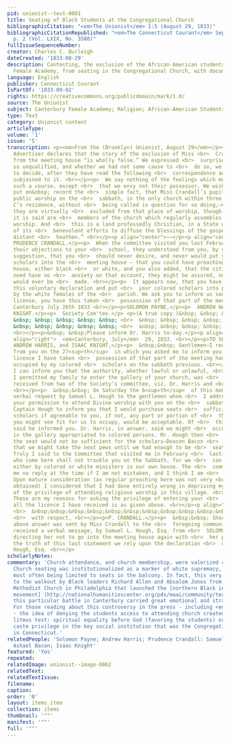 ```yaml
---
pid: unionist--text-0001
title: Seating of Black Students at the Congregational Church
bibliographicCitation: "<em>The Unionist</em> 1:5 (August 29, 1833)"
bibliographicCitationRepublished: "<em>The Connecticut Courant</em> September 2, 1833,
  p. 2 (Vol. LXIX, No. 3580)"
fullIssueSequenceNumber: 
creator: Charles C. Burleigh
dateCreated: '1833-08-29'
description: Contesting, the exclusion of the African-American students of the Canterbury
  Female Academy, from seating in the Congregational Church, with documents
language: English
publisher: Connecticut Courant
IsPartOf: '1833-09-02'
rights: https://creativecommons.org/publicdomain/mark/1.0/
source: The Unionist
subject: Canterbury Female Academy; Religion; African-American Students
type: Text
category: Unionist content
articleType: 
volume: '1'
issue: '5'
transcription: <p><em>From the (Brooklyn) Unionist, August 29</em></p><p>  The last
  Advertiser declares that the story of the exclusion of Miss <br>  Crandall’s scholars
  from the meeting house “is wholly false.” We expressed <br>  surprise at a declaration
  so unqualified, and whether we had not some cause to <br>  do so, we leave our readers
  to decide, after they have read the following <br>  correspondence and the statement
  subjoined to it. <br></p><p>  We say nothing of the feelings which must have dictated
  such a course, except <br>  that we envy not their possessor. We wish merely to
  put on&nbsp; record the <br>  simple fact, that Miss Crandall’s pupils cannot attend
  public worship on the <br>  sabbath, in the only church within three miles of Miss
  C’s residence, without <br>  being called in question for so doing,—nay more—that
  they are virtually <br>  excluded from that place of worship, though some of them
  it is said are <br>  members of the church which regularly assembles there for public
  worship. And <br>  this is a land professedly Christian, in a State which boasts
  of its <br>  benevolent efforts to diffuse the blessings of the gospel among the
  distant <br>  heathen.” <br></p><p align="center">——</p><p align="center">To Miss
  PRUDENCE CRANDALL.</p><p>  When the committee visited you last February, stating
  their objections to your <br>  school, they understood from you, by your voluntary
  suggestion, that you <br>  should never desire, and never would put your coloured
  scholars into the <br>  meeting house — that you could have preaching at your own
  house, either black <br>  or white, and you also added, that the citizens of Canterbury
  need have no <br>  anxiety on that account, they might be assured, no such request
  would ever be <br>  made. <br></p><p>  It appears now, that you have departed from
  this voluntary declaration and put <br>  your colored scholars into pews ever occupied
  by the white females of the <br>  parish. We ask you to inform us soon, by whose
  license, you have thus taken <br>  possession of that part of the meeting house.&nbsp;
  Canterbury July 26th 1833 <br></p><p>SOLOMON PAYNE,</p><p>  ANDREW HARRIS,</p><p>ISAAC
  KNIGHT.</p><p>  Society Com'tee.</p> <p>(A true copy.)&nbsp; &nbsp; &nbsp; &nbsp;
  &nbsp; &nbsp; &nbsp; &nbsp; &nbsp; <br>  &nbsp; &nbsp; &nbsp; &nbsp; &nbsp; &nbsp;
  &nbsp; &nbsp; &nbsp; &nbsp; &nbsp; <br>  &nbsp; &nbsp; &nbsp; &nbsp; July 20, 1833.
  <br></p><p>&nbsp; &nbsp;Please inform Dr. Harris to-day.</p><p align="center">——</p><p
  align="right">  <em>Canterbury, July</em>  29, 1833. <br></p><p>TO SOLOMON PAYNE,
  ANDREW HARRIS, and ISAAC KNIGHT,</p><p>  &nbsp;&nbsp; Gentlemen—I received a letter
  from you on the 27<sup>th</sup>  in which you asked me to inform you soon by whose
  licence I have taken <br>  possession of that part of the meeting house that was
  occupied by my colored <br>  scholars on the sabbath previous. <br></p><p>  &nbsp;&nbsp;
  I can inform you that the authority, whether lawful or unlawful, <br>  by which
  I permitted my family to enter the gallery of your church, was <br>  permission
  received from two of the Society’s committee, viz. Dr. Harris and <br>  Deacon Bacon.
  <br></p><p>  &nbsp;&nbsp; On Saturday the 6<sup>th</sup>  of this month I sent a
  verbal request by Samuel L. Hough to the gentlemen whom <br>  I address, asking
  your permission to attend Divine worship with you on the <br>  sabbath. I asked
  Captain Hough to inform you that I would purchase seats <br>  sufficient for my
  scholars if agreeable to you, if not, any part or portion of <br>  the meeting house
  you might see fit for us to occupy, would be acceptable. Of <br>  this Mr. Hough
  said he informed you. Dr. Harris, in answer, said we might <br>  occupy the seat
  in the gallery appropriated to colored persons. Mr. Hough then <br>  remarked that
  the seat would not be sufficient for the scholars—Deacon Bacon <br>  then replied,
  that we might take the next pews until we had enough to be <br>  seated. <br></p><p>  &nbsp;&nbsp;
  Truly I said to the Committee that visited me in February <br>  last—The scholars
  who come here shall not trouble you on the Sabbath, for we <br>  can have preaching,
  either by colored or white ministers in our own house. The <br>  committee made
  me no reply at the time if I am not mistaken, and I think I am <br>  not. <br></p><p>  &nbsp;&nbsp;
  Upon mature consideration (as regular preaching here was not very <br>  readily
  obtained) I considered that I had done entirely wrong in depriving my <br>  scholars
  of the privilege of attending religious worship in this village. <br></p><p>  &nbsp;&nbsp;
  These are my reasons for asking the privilege of entering your <br>  church; and
  all the licence I have received is as given above. <br></p><p align="center">  &nbsp;&nbsp;&nbsp;&nbsp;&nbsp;&nbsp;&nbsp;&nbsp;&nbsp;
  <br>  &nbsp;&nbsp;&nbsp;&nbsp;&nbsp;&nbsp;&nbsp;&nbsp;&nbsp;&nbsp;&nbsp;&nbsp;&nbsp;&nbsp;&nbsp;&nbsp;&nbsp;&nbsp;&nbsp;&nbsp;&nbsp;&nbsp;&nbsp;&nbsp;&nbsp;&nbsp;&nbsp;&nbsp;&nbsp;&nbsp;&nbsp;&nbsp;&nbsp;&nbsp;&nbsp;&nbsp;&nbsp;&nbsp;&nbsp;&nbsp;&nbsp;&nbsp;&nbsp;&nbsp;&nbsp;&nbsp;&nbsp;&nbsp;&nbsp;&nbsp;&nbsp;&nbsp;&nbsp;&nbsp;&nbsp;&nbsp;&nbsp;&nbsp;&nbsp;&nbsp;&nbsp;&nbsp;&nbsp;&nbsp;&nbsp;&nbsp;&nbsp;&nbsp;&nbsp;&nbsp;&nbsp;&nbsp;&nbsp;&nbsp;&nbsp;Yours
  <br>  with respect, <br></p><p>P. CRANDALL.</p><p>  &nbsp;&nbsp; Shortly after the
  above answer was sent by Miss Crandall to the <br>  foregoing communication, she
  received a verbal message, by Samuel L. Hough, Esq. from <br>  SOLOMON PAYNE, Esq.
  directing her not to go into the meeting house again with <br>  her pupils. For
  the truth of this last statement we rely upon the declaration <br>  of Samuel L.
  Hough, Esq. <br></p>
scholarlyNotes: 
commentary: 'Church attendance, and church membership, were valorized cultural norms.
  Church seating was institutionalized as a marker of white supremacy, with African-Americans
  most often being limited to seats in the balcony. In fact, this very issue had led
  to the walkout by Black leaders Richard Allen and Absalom Jones from St. George''s
  Methodist Church in Philadelphia that launched the [northern Black independent chuch
  movement] (http://nationalhumanitiescenter.org/pds/maai/community/text3/allenmethodism.pdf).  Therefore
  this particular battle in Canterbury carried great emotional and strategic weight.
  For those reading about this controversy in the press - including <em>The Unionist</em>
  - the idea of denying the students access to attending church created an informal
  litmus test: spiritual equality before God (favoring the students) or preserving
  caste privilege in the key social institution that was the Congregational Church
  in Connecticut.'
relatedPeople: 'Solomon Payne; Andrew Harris; Prudence Crandall: Samuel L. Hough;
  Ashael Bacon; Isaac Knight'
featured: 'Yes'
repeated: 
relatedImage: unionist--image-0062
relatedText: 
relatedTextIssue: 
filename: 
caption: 
order: '0'
layout: items_item
collection: items
thumbnail: '""'
manifest: '""'
full: '""'
---
```

